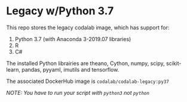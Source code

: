 # Legacy w/Python 3.7

This repo stores the legacy codalab image, which has support for:

1. Python 3.7 (with Anaconda 3-2019.07 libraries)
2. R
3. C#

The installed Python librairies are theano, Cython, numpy, scipy, scikit-learn, pandas, pyyaml, imutils and tensorflow.

The associated DockerHub image is `codalab/codalab-legacy:py37`

*NOTE: You have to run your script with `python3` not `python`*
